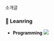 소개글

###  :open_file_folder: Leanring
* **Programming** <img src="https://img.shields.io/badge/Python-3776AB?style=for-the-badge&logo=Python&logoColor=white">

